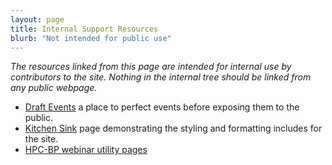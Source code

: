 ```yaml
---
layout: page
title: Internal Support Resources
blurb: "Not intended for public use"
---
```


*The resources linked from this page are intended for internal use by contributors to the site.  Nothing in the internal tree should be linked from any public webpage.*

- [Draft Events](events-draft)  a place to perfect events before exposing them to the public.
- [Kitchen Sink](kitchen-sink.html) page demonstrating the styling and formatting includes for the site.
- [HPC-BP webinar utility pages](hpcbp-webinars)